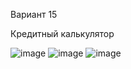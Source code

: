 Вариант 15

Кредитный калькулятор

![image](https://user-images.githubusercontent.com/73856256/119150040-8161cc00-ba67-11eb-875a-bce83199e3ba.png)
![image](https://user-images.githubusercontent.com/73856256/119150109-92aad880-ba67-11eb-9718-02d361b5c982.png)
![image](https://user-images.githubusercontent.com/73856256/119150138-99395000-ba67-11eb-9d0b-1dca5f1ba87e.png)
